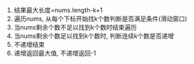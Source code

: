 1. 结果最大长度=nums.length-k+1  
2. 遍历nums, 从每个下标开始找k个数判断是否满足条件(滑动窗口)  
3. 当nums剩余个数不足以找到k个数时结束遍历  
4. 当nums剩余个数足以找到k个数时, 判断连续k个数是否递增  
5. 不递增结束  
6. 递增返回最大值, 不递增返回-1  